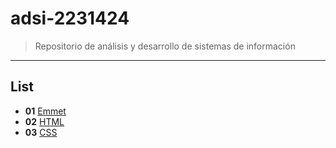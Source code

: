 # adsi-2231424
> Repositorio de análisis y desarrollo de sistemas de información
---
## List

- **01**  [Emmet](https://www.google.com/imgres?imgurl=http%3A%2F%2Fwww.falconmasters.com%2Fwp-content%2Fuploads%2F2014%2F05%2FComo-escribir-codigo-html-y-css-mas-rapido-con-emmet.jpg&imgrefurl=http%3A%2F%2Fwww.falconmasters.com%2Frecursos-herramientas%2Fcomo-escribir-mas-rapido-codigo-html-y-css-emmet%2F&tbnid=Lj0QMKGKJFG61M&vet=12ahUKEwjM_P3g0-LuAhVQJFkKHQ0bCdMQMygGegUIARCkAQ..i&docid=mUSkPjicyiLOxM&w=880&h=440&q=emmet%20programming&ved=2ahUKEwjM_P3g0-LuAhVQJFkKHQ0bCdMQMygGegUIARCkAQ)
- **02**  [HTML](https://www.google.com/imgres?imgurl=https%3A%2F%2Fupload.wikimedia.org%2Fwikipedia%2Fcommons%2Fthumb%2F6%2F61%2FHTML5_logo_and_wordmark.svg%2F230px-HTML5_logo_and_wordmark.svg.png&imgrefurl=https%3A%2F%2Fes.wikipedia.org%2Fwiki%2FHTML&tbnid=mMAhPeHeh_Xe1M&vet=12ahUKEwiDzbn20-LuAhVlvFkKHYOXBVYQMygAegUIARCmAQ..i&docid=A_2a1BbFnxMR_M&w=230&h=230&q=html&ved=2ahUKEwiDzbn20-LuAhVlvFkKHYOXBVYQMygAegUIARCmAQ)
- **03**  [CSS](https://www.google.com/imgres?imgurl=https%3A%2F%2Fdisenowebakus.net%2Fimagenes%2Farticulos%2Faprender-css-hojas-de-estilo-en-cascada.jpg&imgrefurl=https%3A%2F%2Fdisenowebakus.net%2Fporque-css.php&tbnid=3ZDQ-lm9xMyRGM&vet=12ahUKEwihsPj-0-LuAhUtvlkKHcEEBogQMygDegUIARCtAQ..i&docid=_R-DuRy7Kx1IAM&w=800&h=380&q=css&ved=2ahUKEwihsPj-0-LuAhUtvlkKHcEEBogQMygDegUIARCtAQ)